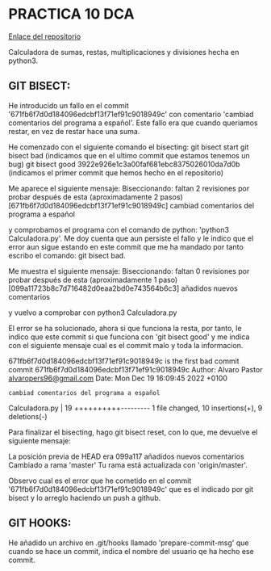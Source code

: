 # PRACTICA 10 DCA
[Enlace del repositorio](https://github.com/alvaro-lang/Practica10-DCA)

Calculadora de sumas, restas, multiplicaciones y divisiones hecha en python3.


## GIT BISECT:

He introducido un fallo en el commit '671fb6f7d0d184096edcbf13f71ef91c9018949c' con comentario 'cambiad comentarios del programa a español'. Este fallo era que cuando queriamos restar, en vez de restar hace una suma.

He comenzado con el siguiente comando el bisecting:
git bisect start
git bisect bad (indicamos que en el ultimo commit que estamos tenemos un bug)
git bisect good 3922e926e1c3a00faf681ebc8375026010da7d0b (indicamos el primer commit que hemos hecho en el repositorio)

Me aparece el siguiente mensaje:
Biseccionando: faltan 2 revisiones por probar después de esta (aproximadamente 2 pasos)
[671fb6f7d0d184096edcbf13f71ef91c9018949c] cambiad comentarios del programa a español

y comprobamos el programa con el comando de python: 'python3 Calculadora.py'. Me doy cuenta que aun persiste el fallo y le indico que el error aun sigue estando en este commit que me ha mandado por tanto escribo el comando:
git bisect bad.

Me muestra el siguiente mensaje:
Biseccionando: faltan 0 revisiones por probar después de esta (aproximadamente 1 paso)
[099a11723b8c7d716482d0eaa2bd0e743564b6c3] añadidos nuevos comentarios

y vuelvo a comprobar con python3 Calculadora.py

El error se ha solucionado, ahora si que funciona la resta, por tanto, le indico que este commit si que funciona con 'git bisect good' y me indica con el siguiente mensaje cual es el commit malo y toda la informacion.

671fb6f7d0d184096edcbf13f71ef91c9018949c is the first bad commit
commit 671fb6f7d0d184096edcbf13f71ef91c9018949c
Author: Alvaro Pastor <alvaropers96@gmail.com>
Date:   Mon Dec 19 16:09:45 2022 +0100

    cambiad comentarios del programa a español

 Calculadora.py | 19 ++++++++++---------
 1 file changed, 10 insertions(+), 9 deletions(-)

 
Para finalizar el bisecting, hago git bisect reset, con lo que, me devuelve el siguiente mensaje:

La posición previa de HEAD era 099a117 añadidos nuevos comentarios
Cambiado a rama 'master'
Tu rama está actualizada con 'origin/master'.

Observo cual es el error que he cometido en el commit '671fb6f7d0d184096edcbf13f71ef91c9018949c' que es el indicado por git bisect y lo arreglo haciendo un push a github.


## GIT HOOKS:

He añadido un archivo en .git/hooks llamado 'prepare-commit-msg' que cuando se hace un commit, indica el nombre del usuario qe ha hecho ese commit.
